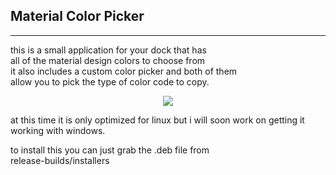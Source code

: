 ## Material Color Picker

---

this is a small application for your dock that has  
all of the material design colors to choose from  
it also includes a custom color picker and both of them  
allow you to pick the type of color code to copy.

<p align="center"><img src="demo.gif?raw=true"/></p>

at this time it is only optimized for linux but i will soon work on getting it working with windows.

to install this you can just grab the .deb file from  
release-builds/installers

